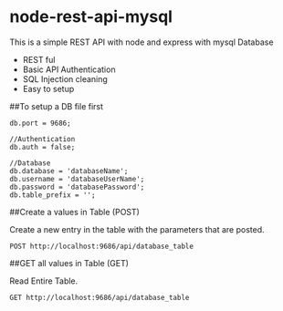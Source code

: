 # node-rest-api-mysql
This is a simple REST API with node and express with mysql Database
- REST ful
- Basic API Authentication
- SQL Injection cleaning 
- Easy to setup

##To setup a DB file first

```
db.port = 9686;

//Authentication
db.auth = false;

//Database
db.database = 'databaseName';
db.username = 'databaseUserName';
db.password = 'databasePassword';
db.table_prefix = '';

```

##Create a values in Table (POST)

Create a new entry in the table with the parameters that are posted.

```
POST http://localhost:9686/api/database_table
```


##GET all values in Table (GET)

Read Entire Table.

```
GET http://localhost:9686/api/database_table
```
